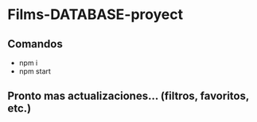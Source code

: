 # Films-DATABASE-proyect

## Comandos
- npm i
- npm start

## Pronto mas actualizaciones... (filtros, favoritos, etc.)
